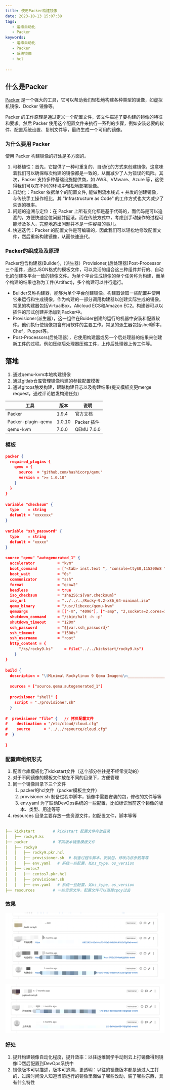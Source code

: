 ```yaml
---
title: 使用Packer构建镜像
date: 2023-10-13 15:07:38
tags:
   - 运维自动化
   - Packer
keywords:
   - 运维自动化
   - Packer
   - 系统镜像
   - hcl

---
```

## 什么是Packer
[Packer](https://www.packer.io/) 是一个强大的工具，它可以帮助我们轻松地构建各种类型的镜像，如虚拟机镜像、Docker 镜像等。

Packer 的工作原理是通过定义一个配置文件，该文件描述了要构建的镜像的特征和要求。然后 Packer 使用这个配置文件来执行一系列的步骤，例如安装必要的软件、配置系统设置、复制文件等，最终生成一个可用的镜像。

<!--more-->
### 为什么要用 Packer

使用 Packer 构建镜像的好处是多方面的。
1. 可移植性：首先，它提供了一种可重复的、自动化的方式来创建镜像，这意味着我们可以确保每次构建的镜像都是一致的，从而减少了人为错误的风险。其次，Packer 支持多种基础设施提供商，如 AWS、VMware、Azure 等，这使得我们可以在不同的环境中轻松地部署镜像。
2. 自动化：Packer 依据单个的配置文件, 能做到流水线式 + 并发的创建镜像，与传统手工操作相比，其 "Infrastructure as Code" 的工作方式也大大减少了失误的概率。
3. 问题的追溯与定位：在 Packer 上所有变化都是基于代码的，而代码是可以追溯的，方便快速定位问题并回滚。而在传统方式中，考虑到手动操作的过程可能涉及多人，完整地追出问题并不是一件容易的事儿。
4. 快速迭代：Packer 的配置文件是可编辑的，因此我们可以轻松地修改配置文件，然后重新构建镜像，从而快速迭代。


### Packer的组成及及原理
Packer包含构建器(Builder),（派生器）Provisioner,(后处理器)Post-Processor三个组件，通过JSON格式的模板文件，可以灵活的组合这三种组件并行的、自动化的创建多平台一致的镜像文件。为单个平台生成镜像的单个任务称为构建，而单个构建的结果也称为工件(Artifact)，多个构建可以并行运行。

- Builder又称构建器，能够为单个平台创建镜像。构建器读取一些配置并使用它来运行和生成镜像。作为构建的一部分调用构建器以创建实际生成的镜像。常见的构建器包括VirtualBox，Alicloud ECS和Amazon EC2。构建器可以以插件的形式创建并添加到Packer中。
- Provisioner(派生器），这一组件在Buider创建的运行的机器中安装和配置软件。他们执行使镜像包含有用软件的主要工作。常见的派生器包括shell脚本，Chef，Puppet等。
- Post-Processors(后处理器），它使用构建器或另一个后处理器的结果来创建新工件的过程。例如压缩后处理器压缩工件，上传后处理器上传工件等。

## 落地

1. 通过qemu-kvm本地构建镜像
2. 通过gitlab仓库管理镜像构建的参数配置模板
3. 通过gitops触发构建，跟踪构建日志以及构建结果(提交模板变更merge request，通过评论触发构建任务)


| 工具                        | 版本 | 说明
| --------------------------------------- | ----------| ----------
| Packer | 1.9.4 | 官方文档
| Packer-plugin-qemu | 1.0.10 | Packer 插件
| qemu-kvm | 7.0.0 | QEMU 7.0.0

### 模板
```json
packer {
  required_plugins {
    qemu = {
      source  = "github.com/hashicorp/qemu"
      version = ">= 1.0.10"
    }
  }
}

variable "checksum" {
  type    = string
  default = "xxxxxxx"
}

variable "ssh_password" {
  type    = string
  default = "xxxxx"
}

source "qemu" "autogenerated_1" {
  accelerator          = "kvm"
  boot_command         = ["<tab> inst.text ", "console=ttyS0,115200n8 ", "inst.ks=http://{{ .HTTPIP }}:{{ .HTTPPort }}/ks/rocky9.ks ", "nameserver=1.1.1.1 ", "<enter><wait> "]
  boot_wait            = "0s"
  communicator         = "ssh"
  format               = "qcow2"
  headless             = true
  iso_checksum         = "sha256:${var.checksum}"
  iso_url              = "../../../Rocky-9.2-x86_64-minimal.iso"
  qemu_binary          = "/usr/libexec/qemu-kvm"
  qemuargs             = [["-m", "4096"], ["-smp", "2,sockets=2,cores=1,threads=1"], ["-cpu", "host"], ["-serial", "file:serial.out"]]
  shutdown_command     = "/sbin/halt -h -p"
  shutdown_timeout     = "120m"
  ssh_password         = "${var.ssh_password}"
  ssh_timeout          = "1500s"
  ssh_username         = "root"
  http_content = {
      "/ks/rocky9.ks"     = file("../../kickstart/rocky9.ks")
    }
}

build {
  description = "\tMinimal Rockylinux 9 Qemu Imageni\n__________________________________________"

  sources = ["source.qemu.autogenerated_1"]

  provisioner "shell" {
    script = "./provisioner.sh"
  }
  
#  provisioner "file" {   // 拷贝配置文件
#    destination = "/etc/cloud/cloud.cfg"
#    source      = "../../resource/cloud.cfg"
#  }

}
```

### 配置库组织形式

1. 配置仓库模板化了kickstart文件（这个部分往往是不经常变动的）
2. 对于不同镜像的模板文件放在不同的目录下，方便管理
3. 同一个镜像目录下三个文件 
   1. packer的hcl文件（packer模板主文件）
   2. provisioner.sh 制备过程中脚本，镜像中需要安装的包，修改的文件等等
   3. env.yaml 为了联动DevOps系统的一些配置，比如标识当前这个镜像的版本、类型、用途等等
4. resources 目录主要存放一些资源文件，如配置文件，脚本等等

```yaml

├── kickstart        # kickstart 配置文件存放目录
│   ├── rocky9.ks
├── packer           # 不同版本镜像模板文件
│   ├── rocky9
│   │   ├── rocky9.pkr.hcl
│   │   ├── provisioner.sh  # 制备过程中脚本，安装包，修改内核参数等等
│   │   ├── env.yaml   # 系统一些配置，如os_type，os_version
│   ├── centos7 
│   │   ├── centos7.pkr.hcl
│   │   ├── provisioner.sh
│   │   ├── env.yaml   # 系统一些配置，如os_type，os_version
├── resources        # 一些资源文件，配置文件可以直接cpoy过去
```

### 效果
![构建镜像](使用Packer构建镜像/WX20240614-151347.png)

![上传镜像](使用Packer构建镜像/WX20240614-151421.png)

### 好处

1. 提升构建镜像自动化程度，提升效率：以往运维同学手动到云上打镜像得到镜像ID然后配置到DevOps系统中
2. 镜像版本可以描述，版本可追溯，更透明：以往的镜像版本都是通过人工打的，过段时间没人知道当前运行的镜像里面做了哪些改动，装了哪些东西，具有什么特性
